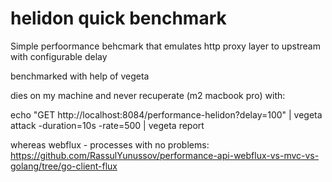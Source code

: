 # helidon quick benchmark
Simple perfoormance behcmark that emulates http proxy layer to upstream with configurable delay

benchmarked with help of vegeta

dies on my machine and never recuperate (m2 macbook pro) with:

echo "GET http://localhost:8084/performance-helidon?delay=100" | vegeta attack -duration=10s -rate=500 | vegeta report

whereas webflux - processes with no problems: https://github.com/RassulYunussov/performance-api-webflux-vs-mvc-vs-golang/tree/go-client-flux


                                
